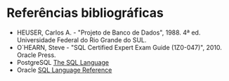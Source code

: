 # Referências bibliográficas

- HEUSER, Carlos A. - "Projeto de Banco de Dados", 1988. 4ª ed. Universidade Federal do Rio Grande do SUL.
- O`HEARN, Steve - "SQL Certified Expert Exam Guide (1Z0-047)", 2010. Oracle Press.
- PostgreSQL [The SQL Language](http://www.postgresql.org/docs/9.5/interactive/sql.html)
- Oracle [SQL Language Reference](https://docs.oracle.com/database/121/SQLRF/toc.htm)
